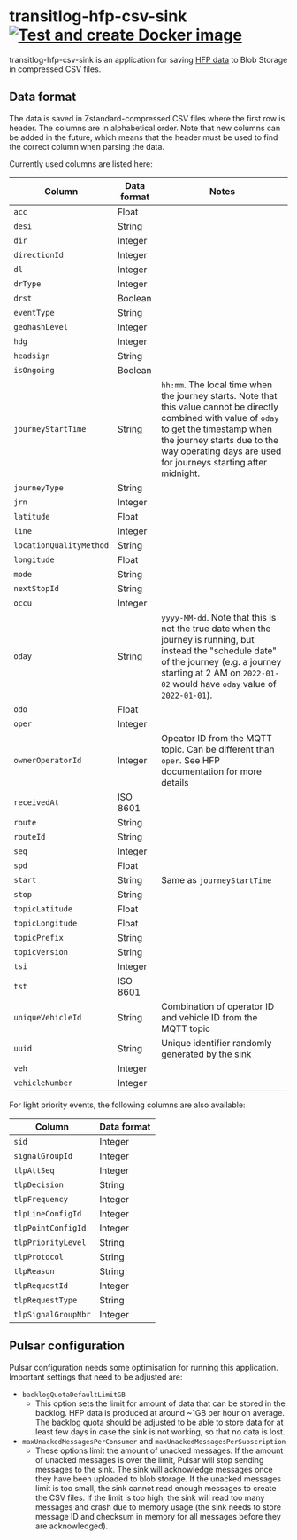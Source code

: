 # transitlog-hfp-csv-sink [![Test and create Docker image](https://github.com/HSLdevcom/transitlog-hfp-csv-sink/actions/workflows/test-and-build.yml/badge.svg)](https://github.com/HSLdevcom/transitlog-hfp-csv-sink/actions/workflows/test-and-build.yml)

transitlog-hfp-csv-sink is an application for saving [HFP data](https://digitransit.fi/en/developers/apis/4-realtime-api/vehicle-positions/) to Blob Storage in compressed CSV files.

## Data format

The data is saved in Zstandard-compressed CSV files where the first row is header. The columns are in alphabetical order. Note that new columns can be added in the future, which means that the header must be used to find the correct column when parsing the data. 

Currently used columns are listed here:

| Column                  | Data format | Notes
| ----------------------- | ----------- | ------------------
| `acc`                   | Float       |
| `desi`                  | String      |
| `dir`                   | Integer     |
| `directionId`           | Integer     |
| `dl`                    | Integer     |
| `drType`                | Integer     |
| `drst`                  | Boolean     |
| `eventType`             | String      |
| `geohashLevel`          | Integer     |
| `hdg`                   | Integer     |
| `headsign`              | String      |
| `isOngoing`             | Boolean     |
| `journeyStartTime`      | String      | `hh:mm`. The local time when the journey starts. Note that this value cannot be directly combined with value of `oday` to get the timestamp when the journey starts due to the way operating days are used for journeys starting after midnight.
| `journeyType`           | String      |
| `jrn`                   | Integer     |
| `latitude`              | Float       |
| `line`                  | Integer     |
| `locationQualityMethod` | String      |
| `longitude`             | Float       |
| `mode`                  | String      |
| `nextStopId`            | String      |
| `occu`                  | Integer     |
| `oday`                  | String      | `yyyy-MM-dd`. Note that this is not the true date when the journey is running, but instead the "schedule date" of the journey (e.g. a journey starting at 2 AM on `2022-01-02` would have `oday` value of `2022-01-01`).
| `odo`                   | Float       |
| `oper`                  | Integer     |
| `ownerOperatorId`       | Integer     | Opeator ID from the MQTT topic. Can be different than `oper`. See HFP documentation for more details
| `receivedAt`            | ISO 8601    |
| `route`                 | String      |
| `routeId`               | String      |
| `seq`                   | Integer     |
| `spd`                   | Float       |
| `start`                 | String      | Same as `journeyStartTime`
| `stop`                  | String      |
| `topicLatitude`         | Float       |
| `topicLongitude`        | Float       |
| `topicPrefix`           | String      |
| `topicVersion`          | String      |
| `tsi`                   | Integer     |
| `tst`                   | ISO 8601    |
| `uniqueVehicleId`       | String      | Combination of operator ID and vehicle ID from the MQTT topic
| `uuid`                  | String      | Unique identifier randomly generated by the sink
| `veh`                   | Integer     |
| `vehicleNumber`         | Integer     |

For light priority events, the following columns are also available:

| Column                  | Data format
| ----------------------- | ----------------------------
| `sid`                   | Integer
| `signalGroupId`         | Integer
| `tlpAttSeq`             | Integer
| `tlpDecision`           | String
| `tlpFrequency`          | Integer
| `tlpLineConfigId`       | Integer
| `tlpPointConfigId`      | Integer
| `tlpPriorityLevel`      | String
| `tlpProtocol`           | String
| `tlpReason`             | String
| `tlpRequestId`          | Integer
| `tlpRequestType`        | String
| `tlpSignalGroupNbr`     | Integer

## Pulsar configuration

Pulsar configuration needs some optimisation for running this application. Important settings that need to be adjusted are:
* `backlogQuotaDefaultLimitGB`
  * This option sets the limit for amount of data that can be stored in the backlog. HFP data is produced at around ~1GB per hour on average. The backlog quota should be adjusted to be able to store data for at least few days in case the sink is not working, so that no data is lost.
* `maxUnackedMessagesPerConsumer` and `maxUnackedMessagesPerSubscription`
  * These options limit the amount of unacked messages. If the amount of unacked messages is over the limit, Pulsar will stop sending messages to the sink. The sink will acknowledge messages once they have been uploaded to blob storage. If the unacked messages limit is too small, the sink cannot read enough messages to create the CSV files. If the limit is too high, the sink will read too many messages and crash due to memory usage (the sink needs to store message ID and checksum in memory for all messages before they are acknowledged).
